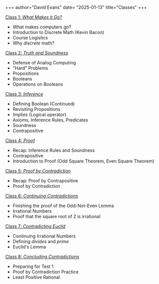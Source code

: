 +++
author="David Evans"
date= "2025-01-13"
title="Classes"
+++

[Class 1: _What Makes it Go?_](/post/class1) 
- What makes computers go?
- Introduction to Discrete Math (Kevin Bacon)
- Course Logistics
- Why _discrete_ math?

[Class 2: _Truth and Soundness_](/post/class2) 
- Defense of Analog Computing
- "Hard" Problems
- Propositions
- Booleans
- Operations on Booleans

[Class 3: _Inference_](/post/class3) 
- Defining Boolean (Continued)
- Revisiting Propositions
- Implies (Logical operator)
- Axioms, Inference Rules, Predicates
- Soundness
- Contrapositive

[Class 4: _Proof_](/post/class4) 
- Recap: Inference Rules and Soundness
- Contrapositive
- Introduction to Proof (Odd Square Theorem, Even Square Theorem)

[Class 5: _Proof by Contradiction_](/post/class5)
- Recap: Proof by Contrapositive
- Proof by Contradiction

[Class 6: _Continuing Contradictions_](/post/class6)
- Finishing the proof of the Odd-Not-Even Lemma
- Irrational Numbers
- Proof that the square root of 2 is irrational

[Class 7: _Contradicting Euclid_](/post/class7)
- Continuing Irrational Numbers
- Defining _divides_ and _prime_
- Euclid's Lemma

[Class 8: _Concluding Contradictions_](/post/class8)
- Preparing for Test 1
- Proof by Contradiction Practice
- Least Positive Rational